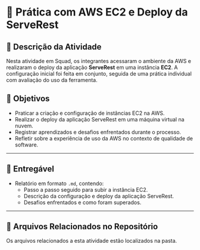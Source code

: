 # 📝 Prática com AWS EC2 e Deploy da ServeRest

## 📌 Descrição da Atividade

Nesta atividade em Squad, os integrantes acessaram o ambiente da AWS e realizaram o deploy da aplicação **ServeRest** em uma instância **EC2**. A configuração inicial foi feita em conjunto, seguida de uma prática individual com avaliação do uso da ferramenta.

## 🎯 **Objetivos**

- Praticar a criação e configuração de instâncias EC2 na AWS.
- Realizar o deploy da aplicação ServeRest em uma máquina virtual na nuvem.
- Registrar aprendizados e desafios enfrentados durante o processo.
- Refletir sobre a experiência de uso da AWS no contexto de qualidade de software.

---

## 📝 Entregável

- Relatório em formato `.md`, contendo:
  - Passo a passo seguido para subir a instância EC2.
  - Descrição da configuração e deploy da aplicação ServeRest.
  - Desafios enfrentados e como foram superados.

---

## 📂 Arquivos Relacionados no Repositório

Os arquivos relacionados a esta atividade estão localizados na pasta.